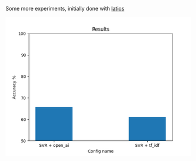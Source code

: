 Some more experiments, initially done with [latios](https://github.com/2xic-speedrun/latios/tree/d0952e31a77506139e0326c8728ccde342672452/latios/ranker)

![results](./ResultsRankerTrain.png)
